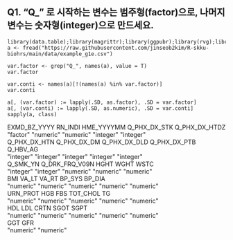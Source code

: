 ## Q1. “Q_” 로 시작하는 변수는 범주형(factor)으로, 나머지 변수는 숫자형(integer)으로 만드세요.   

```
library(data.table);library(magrittr);library(ggpubr);library(rvg);library(officer) 
a <- fread("https://raw.githubusercontent.com/jinseob2kim/R-skku-biohrs/main/data/example_g1e.csv")
```
```
var.factor <- grep("Q_", names(a), value = T)  
var.factor
```
  
```
var.conti <- names(a)[!(names(a) %in% var.factor)] 
var.conti
```
```
a[, (var.factor) := lapply(.SD, as.factor), .SD = var.factor]
a[, (var.conti) := lapply(.SD, as.numeric), .SD = var.conti]
sapply(a, class)
```
  EXMD_BZ_YYYY        RN_INDI     HME_YYYYMM   Q_PHX_DX_STK  Q_PHX_DX_HTDZ       
      "factor"      "numeric"      "numeric"      "integer"      "integer"     
  Q_PHX_DX_HTN    Q_PHX_DX_DM   Q_PHX_DX_DLD   Q_PHX_DX_PTB       Q_HBV_AG     
     "integer"      "integer"      "integer"      "integer"      "integer"     
      Q_SMK_YN Q_DRK_FRQ_V09N           HGHT           WGHT           WSTC     
     "integer"      "integer"      "numeric"      "numeric"      "numeric"     
           BMI          VA_LT          VA_RT         BP_SYS         BP_DIA    
     "numeric"      "numeric"      "numeric"      "numeric"      "numeric"    
      URN_PROT            HGB            FBS       TOT_CHOL             TG    
     "numeric"      "numeric"      "numeric"      "numeric"      "numeric"    
           HDL            LDL           CRTN           SGOT           SGPT    
     "numeric"      "numeric"      "numeric"      "numeric"      "numeric"     
           GGT            GFR     
     "numeric"      "numeric"    
